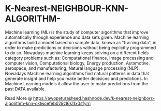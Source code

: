 # K-Nearest-NEIGHBOUR-KNN-ALGORITHM-
Machine learning (ML) is the study of computer algorithms that improve automatically through experience and data sets given. Machine learning algorithms build a model based on sample data, known as "training data", in order to make predictions or decisions without being explicitly programmed to do so. Nowadays machine learning keeps solving on a different fields category problems such as: Computational finance, Image processing and computer vision, Computational biology, Energy production, Automotive, aerospace, and manufacturing, Natural language processing (NLP). Nowadays Machine learning algorithms find natural patterns in data that generate insight and help you make better decisions and predictions. In Machine Learning models it allow the user to make predictions from the past DATA available.

Read More @ https://awopeturasheed.hashnode.dev/k-nearest-neighbors-algorithm-knn-cklwoefeb029zl6s11x0sfyrn


